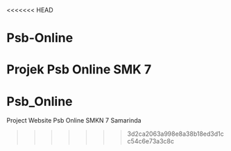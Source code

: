 <<<<<<< HEAD
# Psb-Online
Projek Psb Online SMK 7
=======
# Psb_Online
Project Website Psb Online SMKN 7 Samarinda
>>>>>>> 3d2ca2063a998e8a38b18ed3d1cc54c6e73a3c8c
